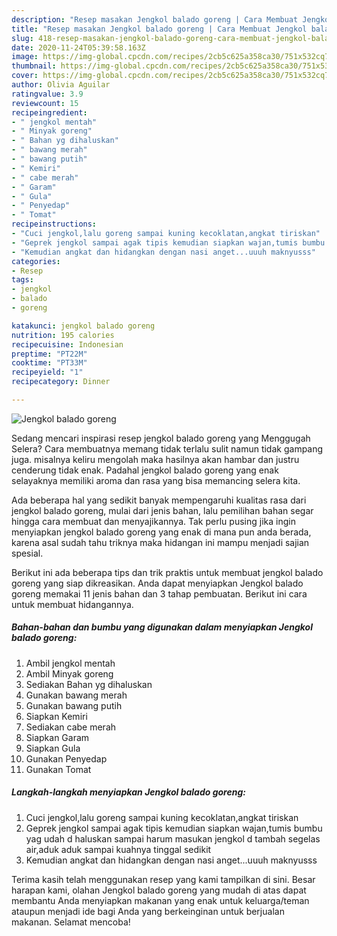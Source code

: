 ```yaml
---
description: "Resep masakan Jengkol balado goreng | Cara Membuat Jengkol balado goreng Yang Enak Banget"
title: "Resep masakan Jengkol balado goreng | Cara Membuat Jengkol balado goreng Yang Enak Banget"
slug: 418-resep-masakan-jengkol-balado-goreng-cara-membuat-jengkol-balado-goreng-yang-enak-banget
date: 2020-11-24T05:39:58.163Z
image: https://img-global.cpcdn.com/recipes/2cb5c625a358ca30/751x532cq70/jengkol-balado-goreng-foto-resep-utama.jpg
thumbnail: https://img-global.cpcdn.com/recipes/2cb5c625a358ca30/751x532cq70/jengkol-balado-goreng-foto-resep-utama.jpg
cover: https://img-global.cpcdn.com/recipes/2cb5c625a358ca30/751x532cq70/jengkol-balado-goreng-foto-resep-utama.jpg
author: Olivia Aguilar
ratingvalue: 3.9
reviewcount: 15
recipeingredient:
- " jengkol mentah"
- " Minyak goreng"
- " Bahan yg dihaluskan"
- " bawang merah"
- " bawang putih"
- " Kemiri"
- " cabe merah"
- " Garam"
- " Gula"
- " Penyedap"
- " Tomat"
recipeinstructions:
- "Cuci jengkol,lalu goreng sampai kuning kecoklatan,angkat tiriskan"
- "Geprek jengkol sampai agak tipis kemudian siapkan wajan,tumis bumbu yag udah d haluskan sampai harum masukan jengkol d tambah segelas air,aduk aduk sampai kuahnya tinggal sedikit"
- "Kemudian angkat dan hidangkan dengan nasi anget...uuuh maknyusss"
categories:
- Resep
tags:
- jengkol
- balado
- goreng

katakunci: jengkol balado goreng 
nutrition: 195 calories
recipecuisine: Indonesian
preptime: "PT22M"
cooktime: "PT33M"
recipeyield: "1"
recipecategory: Dinner

---
```



![Jengkol balado goreng](https://img-global.cpcdn.com/recipes/2cb5c625a358ca30/751x532cq70/jengkol-balado-goreng-foto-resep-utama.jpg)

Sedang mencari inspirasi resep jengkol balado goreng yang Menggugah Selera? Cara membuatnya memang tidak terlalu sulit namun tidak gampang juga. misalnya keliru mengolah maka hasilnya akan hambar dan justru cenderung tidak enak. Padahal jengkol balado goreng yang enak selayaknya memiliki aroma dan rasa yang bisa memancing selera kita.



Ada beberapa hal yang sedikit banyak mempengaruhi kualitas rasa dari jengkol balado goreng, mulai dari jenis bahan, lalu pemilihan bahan segar hingga cara membuat dan menyajikannya. Tak perlu pusing jika ingin menyiapkan jengkol balado goreng yang enak di mana pun anda berada, karena asal sudah tahu triknya maka hidangan ini mampu menjadi sajian spesial.


Berikut ini ada beberapa tips dan trik praktis untuk membuat jengkol balado goreng yang siap dikreasikan. Anda dapat menyiapkan Jengkol balado goreng memakai 11 jenis bahan dan 3 tahap pembuatan. Berikut ini cara untuk membuat hidangannya.

<!--inarticleads1-->

##### Bahan-bahan dan bumbu yang digunakan dalam menyiapkan Jengkol balado goreng:

1. Ambil  jengkol mentah
1. Ambil  Minyak goreng
1. Sediakan  Bahan yg dihaluskan
1. Gunakan  bawang merah
1. Gunakan  bawang putih
1. Siapkan  Kemiri
1. Sediakan  cabe merah
1. Siapkan  Garam
1. Siapkan  Gula
1. Gunakan  Penyedap
1. Gunakan  Tomat




<!--inarticleads2-->

##### Langkah-langkah menyiapkan Jengkol balado goreng:

1. Cuci jengkol,lalu goreng sampai kuning kecoklatan,angkat tiriskan
1. Geprek jengkol sampai agak tipis kemudian siapkan wajan,tumis bumbu yag udah d haluskan sampai harum masukan jengkol d tambah segelas air,aduk aduk sampai kuahnya tinggal sedikit
1. Kemudian angkat dan hidangkan dengan nasi anget...uuuh maknyusss




Terima kasih telah menggunakan resep yang kami tampilkan di sini. Besar harapan kami, olahan Jengkol balado goreng yang mudah di atas dapat membantu Anda menyiapkan makanan yang enak untuk keluarga/teman ataupun menjadi ide bagi Anda yang berkeinginan untuk berjualan makanan. Selamat mencoba!
